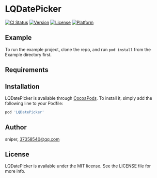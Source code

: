 # LQDatePicker

[![CI Status](https://img.shields.io/travis/sniper/LQDatePicker.svg?style=flat)](https://travis-ci.org/sniper/LQDatePicker)
[![Version](https://img.shields.io/cocoapods/v/LQDatePicker.svg?style=flat)](https://cocoapods.org/pods/LQDatePicker)
[![License](https://img.shields.io/cocoapods/l/LQDatePicker.svg?style=flat)](https://cocoapods.org/pods/LQDatePicker)
[![Platform](https://img.shields.io/cocoapods/p/LQDatePicker.svg?style=flat)](https://cocoapods.org/pods/LQDatePicker)

## Example

To run the example project, clone the repo, and run `pod install` from the Example directory first.

## Requirements

## Installation

LQDatePicker is available through [CocoaPods](https://cocoapods.org). To install
it, simply add the following line to your Podfile:

```ruby
pod 'LQDatePicker'
```

## Author

sniper, 37358540@qq.com

## License

LQDatePicker is available under the MIT license. See the LICENSE file for more info.
